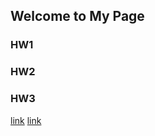 ## Welcome to My Page

### HW1
### HW2
### HW3

[link](https://moodle.boun.edu.tr/login/login.php)
[link](/files/file)
